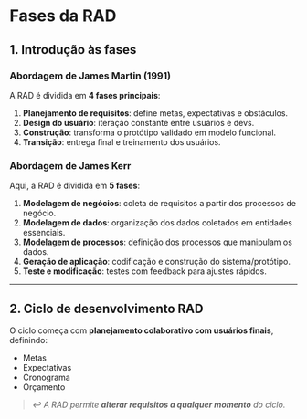# **Fases da RAD**

## 1. Introdução às fases

### Abordagem de **James Martin (1991)**

A RAD é dividida em **4 fases principais**:

1. **Planejamento de requisitos**: define metas, expectativas e obstáculos.
2. **Design do usuário**: iteração constante entre usuários e devs.
3. **Construção**: transforma o protótipo validado em modelo funcional.
4. **Transição**: entrega final e treinamento dos usuários.

### Abordagem de **James Kerr**

Aqui, a RAD é dividida em **5 fases**:

1. **Modelagem de negócios**: coleta de requisitos a partir dos processos de negócio.
2. **Modelagem de dados**: organização dos dados coletados em entidades essenciais.
3. **Modelagem de processos**: definição dos processos que manipulam os dados.
4. **Geração de aplicação**: codificação e construção do sistema/protótipo.
5. **Teste e modificação**: testes com feedback para ajustes rápidos.

---
## 2. Ciclo de desenvolvimento RAD

O ciclo começa com **planejamento colaborativo com usuários finais**, definindo:

- Metas
- Expectativas
- Cronograma
- Orçamento

> *↩️ A RAD permite **alterar requisitos a qualquer momento** do ciclo.*